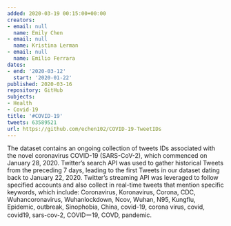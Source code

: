 ```yaml
---
added: 2020-03-19 00:15:00+00:00
creators:
- email: null
  name: Emily Chen
- email: null
  name: Kristina Lerman
- email: null
  name: Emilio Ferrara
dates:
- end: '2020-03-12'
  start: '2020-01-22'
published: 2020-03-16
repository: GitHub
subjects:
- Health
- Covid-19
title: '#COVID-19'
tweets: 63589521
url: https://github.com/echen102/COVID-19-TweetIDs
---
```


The dataset contains an ongoing collection of tweets IDs associated with the novel coronavirus COVID-19 (SARS-CoV-2), which commenced on January 28, 2020. Twitter’s search API was used to gather historical Tweets from the preceding 7 days, leading to the first Tweets in our dataset dating back to January 22, 2020. Twitter’s streaming API was leveraged to follow specified accounts and also collect in real-time tweets that mention specific keywords, which include: Coronavirus, Koronavirus, Corona, CDC, Wuhancoronavirus, Wuhanlockdown, Ncov, Wuhan, N95, Kungflu, Epidemic, outbreak, Sinophobia, China, covid-19, corona virus, covid, covid19, sars-cov-2, COVIDー19, COVD, pandemic.
